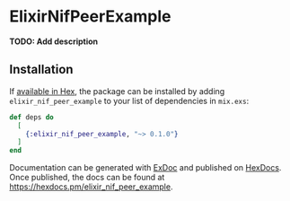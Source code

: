 # ElixirNifPeerExample

**TODO: Add description**

## Installation

If [available in Hex](https://hex.pm/docs/publish), the package can be installed
by adding `elixir_nif_peer_example` to your list of dependencies in `mix.exs`:

```elixir
def deps do
  [
    {:elixir_nif_peer_example, "~> 0.1.0"}
  ]
end
```

Documentation can be generated with [ExDoc](https://github.com/elixir-lang/ex_doc)
and published on [HexDocs](https://hexdocs.pm). Once published, the docs can
be found at <https://hexdocs.pm/elixir_nif_peer_example>.

